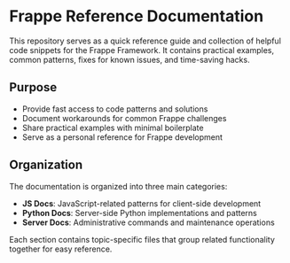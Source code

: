# Frappe Reference Documentation

This repository serves as a quick reference guide and collection of helpful code snippets for the Frappe Framework. It contains practical examples, common patterns, fixes for known issues, and time-saving hacks.

## Purpose

- Provide fast access to code patterns and solutions
- Document workarounds for common Frappe challenges
- Share practical examples with minimal boilerplate
- Serve as a personal reference for Frappe development

## Organization

The documentation is organized into three main categories:

- **JS Docs**: JavaScript-related patterns for client-side development
- **Python Docs**: Server-side Python implementations and patterns
- **Server Docs**: Administrative commands and maintenance operations

Each section contains topic-specific files that group related functionality together for easy reference.
